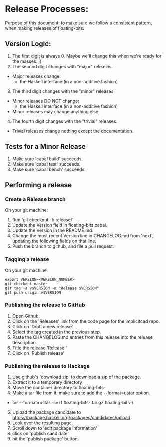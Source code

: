 # Release Processes:

Purpose of this document: to make sure we follow a consistent pattern, when making releases of floating-bits.

## Version Logic:
1. The first digit is always 0. Maybe we'll change this when we're ready for the masses. ;)
2. The second digit changes with "major" releases.
 * Major releases change:
   * the Haskell interface (in a non-additive fashion)
3. The third digit changes with the "minor" releases.
 * Minor releases DO NOT change:
   * the Haskell interface (in a non-additive fashion)
 * Minor releases may change anything else.
4. The fourth digit changes with the "trivial" releases.
 * Trivial releases change nothing except the documentation.


## Tests for a Minor Release
1. Make sure 'cabal build' succeeds.
2. Make sure 'cabal test' succeeds.
3. Make sure 'cabal bench' succeeds.

## Performing a release

### Create a Release branch
On your git machine:
1. Run 'git checkout -b release/<VERSION>'
2. Update the Version field in floating-bits.cabal.
3. Update the Version in the README.md.
4. Change the most recent Version line in CHANGELOG.md from 'next', updating the following fields on that line.
5. Push the branch to github, and file a pull request.

### Tagging a release
On your git machine:
```
export VERSION=<VERSION_NUMBER>
git checkout master
git tag -a v$VERSION -m "Release $VERSION"
git push origin v$VERSION
```

### Publishing the release to GitHub

1. Open Github.
2. Click on the 'Releases' link from the code page for the implicitcad repo.
3. Click on 'Draft a new release'
4. Select the tag created in the previous step.
5. Paste the CHANGELOG.md entries from this release into the release description.
6. Title the release 'Release <versionnumber>'
7. Click on 'Publish release'

### Publishing the release to Hackage

1. Use github's 'download zip' to download a zip of the package.
2. Extract it to a temporary directory
3. Move the container directory to floating-bits-<VERSION>
4. Make a tar file from it. make sure to add the --format=ustar option.
 * tar --format=ustar -cvzf floating-bits-<VERSION>.tar.gz floating-bits-<VERSION>/
5. Upload the package candidate to https://hackage.haskell.org/packages/candidates/upload
6. Look over the resulting page.
7. Scroll down to 'edit package information'
8. click on 'publish candidate'
9. hit the 'publish package' button.
